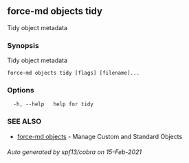 ## force-md objects tidy

Tidy object metadata

### Synopsis

Tidy object metadata

```
force-md objects tidy [flags] [filename]...
```

### Options

```
  -h, --help   help for tidy
```

### SEE ALSO

* [force-md objects](force-md_objects.md)	 - Manage Custom and Standard Objects

###### Auto generated by spf13/cobra on 15-Feb-2021
